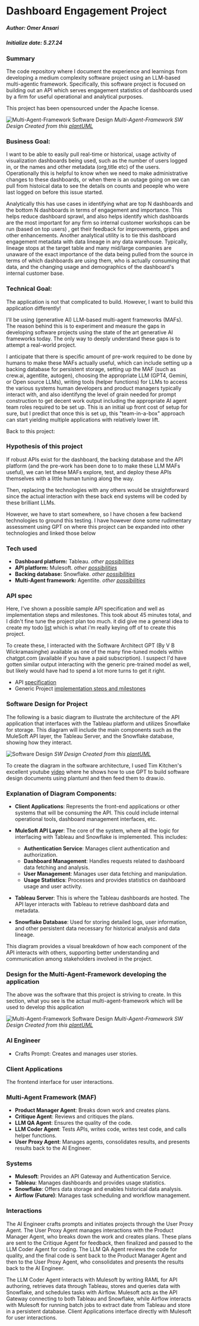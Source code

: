 # Dashboard Engagement Project

##### Author: Omer Ansari
##### Initialize date: 5.27.24



### Summary 
The code repository where I document the experience and learnings from developing a medium complexity software project using an LLM-based multi-agentic framework. 
Specifically, this software project is focused on building out an API which serves engagement statistics of dashboards used by a firm for useful operational and analytical purposes.

This project has been opensourced under the Apache license.


![Multi-Agent-Framework  Software Design](images/maf_arch.png)
_Multi-Agent-Framework SW Design Created from this [plantUML](docs/maf_orch.puml)_


### Business Goal: 
I want to be able to easily pull real-time or historical, usage activity of visualization dashboards being used, such as the number of users logged in, or the names and other metadata (org,title etc) of the users. Operationally this is helpful to know when we need to make administrative changes to these dashboards, or when there is an outage going on we can pull from histoical data to see the details on counts and peoeple who were last logged on before this issue started. 

Analytically this has use cases in identifying what are top N dashboards and the bottom N dashboards in terms of engagement and importance. This helps reduce dashboard sprawl, and also helps identify which dashboards are the most important for any firm so internal customer workshops can be run (based on top users) , get their feedback for improvements, gripes and other enhancements. Another analytical utility is to tie this dashboard engagement metadata with data lineage in any data warehouse. Typically, lineage stops at the target table and many mid/large companies are unaware of the exact importance of the data being pulled from the source in terms of which dashboards are using them, who is actually consuming that data, and the changing usage and demographics of the dashboard's internal customer base.

### Technical Goal:
The application is not that complicated to build. However, I want to build this application differently!

I'll be using (generative AI) LLM-based multi-agent frameworks (MAFs). The reason behind this is to experiment and measure the gaps in developing software projects using the state of the art generative AI frameworks today. The only way to deeply  understand these gaps is to attempt a real-world project. 

I anticipate that there is specific amount of pre-work required to be done by humans to make these MAFs actually useful, which can include setting up a backing database for persistent storage, setting up the MAF (such as crew.ai, agentlite, autogen), choosing the appropriate LLM (GPT4, Gemini, or Open source LLMs), writing tools (helper functions) for LLMs to access the various systems human developers and product managers typically interact with, and also identifyng the level of grain needed for prompt construction to get decent work output including the appropriate AI agent team roles required to be set up. This is an initial up front cost of setup for sure, but I predict that once this is set up, this "team-in-a-box" approach can start yielding multiple applications with relatively lower lift.


Back to this project:


### Hypothesis of this project
If robust APIs exist for the dashboard, the backing database and the API platform (and the pre-work has been done to to make these LLM MAFs useful), we can let these MAFs explore, test, and deploy these APIs themselves with a little human tuning along the way. 

Then, replacing the technologies with any others would be straightforward since the actual interaction with these back end systems will be coded by these brilliant LLMs.

However, we have to start somewhere, so I have chosen a few backend technologies to ground this testing. I have however done some rudimentary assessment using GPT on where this project can be expanded into other technologies and linked those below

### Tech used

- **Dashboard platform:** Tableau. _other [possibilities](docs/dashboard_platforms.md)_
- **API platform:** Mulesoft. _other [possibilities](docs/api_platforms.md)_
- **Backing database:** Snowflake.  _other [possibilities](docs/db_platforms.md)_
- **Multi-Agent framework:** Agentlite. _other [possibilities](docs/mafs.md)_


### API spec

Here, I've shown a possible sample API specification and well as implementation steps and milestones. This took about 45 minutes total, and I didn't fine tune the project plan too much. it did give me a general idea to create my todo [list](todo.md) which is what i'm really keying off of to create this project.

To create these, I interacted with the Software Architect GPT (By V B Wickramasinghe) available as one of the many fine-tuned models within chatgpt.com (available if you have a paid subscription). I suspect I'd have gotten similar output interacting with the generic pre-trained model as well, but likely would have had to spend a lot more turns to get it right.

- API [specification](docs/api_spec.md)
- Generic Project [implementation steps and milestones](docs/milestones.md)


### Software Design for Project

The following is a basic diagram to illustrate the architecture of the API application that interfaces with the Tableau platform and utilizes Snowflake for storage. This diagram will include the main components such as the MuleSoft API layer, the Tableau Server, and the Snowflake database, showing how they interact.

![Software Design](images/sw_arch.png)
_SW Design Created from this [plantUML](docs/sw_arch.puml)_


To create the diagram in the software architecture, I used Tim Kitchen's excellent youtube [video](https://www.youtube.com/watch?v=YaqXF5UeRQE) where he shows how to use GPT to build software design documents using plantuml and then feed them to draw.io.


### Explanation of Diagram Components:

- **Client Applications**: Represents the front-end applications or other systems that will be consuming the API. This could include internal operational tools, dashboard management interfaces, etc.

- **MuleSoft API Layer**: The core of the system, where all the logic for interfacing with Tableau and Snowflake is implemented. This includes:
  - **Authentication Service**: Manages client authentication and authorization.
  - **Dashboard Management**: Handles requests related to dashboard data fetching and analysis.
  - **User Management**: Manages user data fetching and manipulation.
  - **Usage Statistics**: Processes and provides statistics on dashboard usage and user activity.

- **Tableau Server**: This is where the Tableau dashboards are hosted. The API layer interacts with Tableau to retrieve dashboard data and metadata.

- **Snowflake Database**: Used for storing detailed logs, user information, and other persistent data necessary for historical analysis and data lineage.

This diagram provides a visual breakdown of how each component of the API interacts with others, supporting better understanding and communication among stakeholders involved in the project.


### Design for the Multi-Agent-Framework developing the application

The above was the software that this project is striving to create. In this section, what you see is the actual multi-agent-framework which will be used to develop this application

![Multi-Agent-Framework  Software Design](images/maf_arch.png)
_Multi-Agent-Framework SW Design Created from this [plantUML](docs/maf_orch.puml)_

### AI Engineer
- Crafts Prompt: Creates and manages user stories.

### Client Applications
The frontend interface for user interactions.

### Multi-Agent Framework (MAF)
- **Product Manager Agent**: Breaks down work and creates plans.
- **Critique Agent**: Reviews and critiques the plans.
- **LLM QA Agent**: Ensures the quality of the code.
- **LLM Coder Agent**: Tests APIs, writes code, writes test code, and calls helper functions.
- **User Proxy Agent**: Manages agents, consolidates results, and presents results back to the AI Engineer.

### Systems
- **Mulesoft**: Provides an API Gateway and Authentication Service.
- **Tableau**: Manages dashboards and provides usage statistics.
- **Snowflake**: Offers data storage and enables historical data analysis.
- **Airflow (Future)**: Manages task scheduling and workflow management.

### Interactions
The AI Engineer crafts prompts and initiates projects through the User Proxy Agent. The User Proxy Agent manages interactions with the Product Manager Agent, who breaks down the work and creates plans. These plans are sent to the Critique Agent for feedback, then finalized and passed to the LLM Coder Agent for coding. The LLM QA Agent reviews the code for quality, and the final code is sent back to the Product Manager Agent and then to the User Proxy Agent, who consolidates and presents the results back to the AI Engineer.

The LLM Coder Agent interacts with Mulesoft by writing RAML for API authoring, retrieves data through Tableau, stores and queries data with Snowflake, and schedules tasks with Airflow. Mulesoft acts as the API Gateway connecting to both Tableau and Snowflake, while Airflow interacts with Mulesoft for running batch jobs to extract date from Tableau and store in a persistent database. Client Applications interface directly with Mulesoft for user interactions.